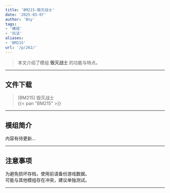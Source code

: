 ```yaml
---
title: 'BM215-毁灭战士'
date: '2025-03-07'
author: 'Bny'
tags:
- '模组'
- '玩法'
aliases:
- 'BM215'
url: '/p/262/'
---
```


> 本文介绍了模组 **毁灭战士** 的功能与特点。

---

## 文件下载

> [BM215] 毁灭战士  
{{< pan "BM215" >}}  

---

## 模组简介

>  
内容有待更新...  

---

## 注意事项

>  
为避免损坏存档，使用前请备份游戏数据。  
可能与其他模组存在冲突，建议单独测试。  

---


